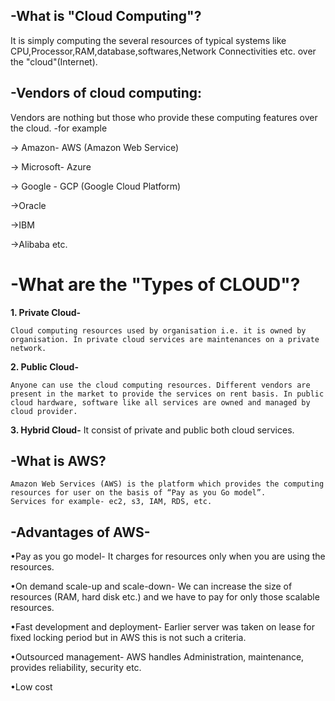 ## -What is "Cloud Computing"?

It is simply computing the several resources of typical systems like CPU,Processor,RAM,database,softwares,Network Connectivities etc. over the "cloud"(Internet).

## -Vendors of cloud computing:

Vendors are nothing but those who provide these computing features over the cloud. 
 -for example
 
   -> Amazon- AWS (Amazon Web Service)
   
   -> Microsoft- Azure
   
   -> Google - GCP (Google Cloud Platform)  
   
   ->Oracle
   
   ->IBM
   
   ->Alibaba etc.

# -What are the "Types of CLOUD"?

**1. Private Cloud-**

	Cloud computing resources used by organisation i.e. it is owned by organisation. In private cloud services are maintenances on a private network.
**2. Public Cloud-**

	Anyone can use the cloud computing resources. Different vendors are present in the market to provide the services on rent basis. In public cloud hardware, software like all services are owned and managed by cloud provider.
**3. Hybrid Cloud-**
	It consist of private and public both cloud services.
	
## -What is AWS?
	Amazon Web Services (AWS) is the platform which provides the computing resources for user on the basis of “Pay as you Go model”.
	Services for example- ec2, s3, IAM, RDS, etc.

## -Advantages of AWS-
•Pay as you go model- 
It charges for resources only when you are using the resources.

•On demand scale-up and scale-down-
	We can increase the size of resources (RAM, hard disk etc.) and we have to pay for only those scalable resources.
	
•Fast development and deployment-
	Earlier server was taken on lease for fixed locking period but in AWS this is not such  a criteria.
	
•Outsourced management-
	AWS handles Administration, maintenance, provides reliability, security etc.
	
•Low cost 
